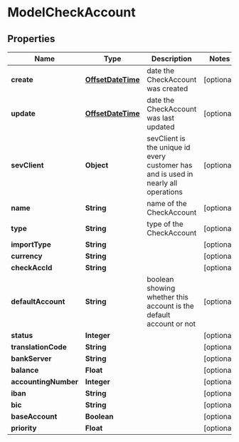 # ModelCheckAccount

## Properties
Name | Type | Description | Notes
------------ | ------------- | ------------- | -------------
**create** | [**OffsetDateTime**](OffsetDateTime.md) | date the CheckAccount was created |  [optional]
**update** | [**OffsetDateTime**](OffsetDateTime.md) | date the CheckAccount was last updated |  [optional]
**sevClient** | **Object** | sevClient is the unique id every customer has and is used in nearly all operations |  [optional]
**name** | **String** | name of the CheckAccount |  [optional]
**type** | **String** | type of the CheckAccount |  [optional]
**importType** | **String** |  |  [optional]
**currency** | **String** |  |  [optional]
**checkAccId** | **String** |  |  [optional]
**defaultAccount** | **String** | boolean showing whether this account is the default account or not |  [optional]
**status** | **Integer** |  |  [optional]
**translationCode** | **String** |  |  [optional]
**bankServer** | **String** |  |  [optional]
**balance** | **Float** |  |  [optional]
**accountingNumber** | **Integer** |  |  [optional]
**iban** | **String** |  |  [optional]
**bic** | **String** |  |  [optional]
**baseAccount** | **Boolean** |  |  [optional]
**priority** | **Float** |  |  [optional]
